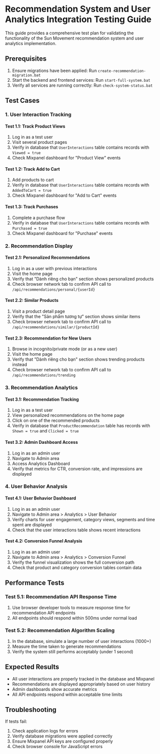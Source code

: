 # Recommendation System and User Analytics Integration Testing Guide

This guide provides a comprehensive test plan for validating the functionality of the Sun Movement recommendation system and user analytics implementation.

## Prerequisites

1. Ensure migrations have been applied: Run `create-recommendation-migration.bat`
2. Start the backend and frontend services: Run `start-full-system.bat`
3. Verify all services are running correctly: Run `check-system-status.bat`

## Test Cases

### 1. User Interaction Tracking

#### Test 1.1: Track Product Views
1. Log in as a test user
2. Visit several product pages
3. Verify in database that `UserInteractions` table contains records with `Viewed = true`
4. Check Mixpanel dashboard for "Product View" events

#### Test 1.2: Track Add to Cart
1. Add products to cart
2. Verify in database that `UserInteractions` table contains records with `AddedToCart = true`
3. Check Mixpanel dashboard for "Add to Cart" events

#### Test 1.3: Track Purchases
1. Complete a purchase flow
2. Verify in database that `UserInteractions` table contains records with `Purchased = true`
3. Check Mixpanel dashboard for "Purchase" events

### 2. Recommendation Display

#### Test 2.1: Personalized Recommendations
1. Log in as a user with previous interactions
2. Visit the home page
3. Verify that "Dành riêng cho bạn" section shows personalized products
4. Check browser network tab to confirm API call to `/api/recommendations/personal/{userId}`

#### Test 2.2: Similar Products
1. Visit a product detail page
2. Verify that the "Sản phẩm tương tự" section shows similar items
3. Check browser network tab to confirm API call to `/api/recommendations/similar/{productId}`

#### Test 2.3: Recommendation for New Users
1. Browse in incognito/private mode (or as a new user)
2. Visit the home page
3. Verify that "Dành riêng cho bạn" section shows trending products instead
4. Check browser network tab to confirm API call to `/api/recommendations/trending`

### 3. Recommendation Analytics

#### Test 3.1: Recommendation Tracking
1. Log in as a test user
2. View personalized recommendations on the home page
3. Click on one of the recommended products
4. Verify in database that `ProductRecommendation` table has records with `Shown = true` and `Clicked = true`

#### Test 3.2: Admin Dashboard Access
1. Log in as an admin user
2. Navigate to Admin area
3. Access Analytics Dashboard
4. Verify that metrics for CTR, conversion rate, and impressions are displayed

### 4. User Behavior Analysis

#### Test 4.1: User Behavior Dashboard
1. Log in as an admin user
2. Navigate to Admin area > Analytics > User Behavior
3. Verify charts for user engagement, category views, segments and time spent are displayed
4. Check that the user interactions table shows recent interactions

#### Test 4.2: Conversion Funnel Analysis
1. Log in as an admin user
2. Navigate to Admin area > Analytics > Conversion Funnel
3. Verify the funnel visualization shows the full conversion path
4. Check that product and category conversion tables contain data

## Performance Tests

### Test 5.1: Recommendation API Response Time
1. Use browser developer tools to measure response time for recommendation API endpoints
2. All endpoints should respond within 500ms under normal load

### Test 5.2: Recommendation Algorithm Scaling
1. In the database, simulate a large number of user interactions (1000+)
2. Measure the time taken to generate recommendations
3. Verify the system still performs acceptably (under 1 second)

## Expected Results

- All user interactions are properly tracked in the database and Mixpanel
- Recommendations are displayed appropriately based on user history
- Admin dashboards show accurate metrics
- All API endpoints respond within acceptable time limits

## Troubleshooting

If tests fail:

1. Check application logs for errors
2. Verify database migrations were applied correctly
3. Ensure Mixpanel API keys are configured properly
4. Check browser console for JavaScript errors
